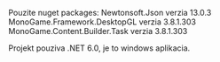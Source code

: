 Pouzite nuget packages:
  Newtonsoft.Json verzia 13.0.3
  MonoGame.Framework.DesktopGL verzia 3.8.1.303
  MonoGame.Content.Builder.Task verzia 3.8.1.303

Projekt pouziva .NET 6.0, je to windows aplikacia.
